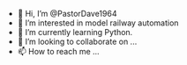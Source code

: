 - 👋 Hi, I’m @PastorDave1964
- 👀 I’m interested in model railway automation
- 🌱 I’m currently learning Python. 
- 💞️ I’m looking to collaborate on ...
- 📫 How to reach me ...

<!---
PastorDave1964/PastorDave1964 is a ✨ special ✨ repository because its `README.md` (this file) appears on your GitHub profile.
You can click the Preview link to take a look at your changes.
--->
